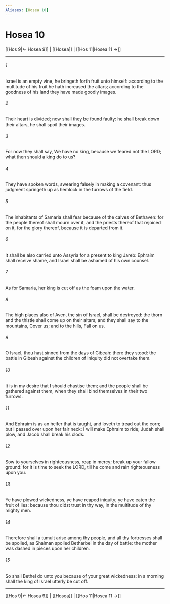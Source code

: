 ```yaml
---
Aliases: [Hosea 10]
---
```

# Hosea 10

[[Hos 9|← Hosea 9]] | [[Hosea]] | [[Hos 11|Hosea 11 →]]
***



###### 1 
Israel is an empty vine, he bringeth forth fruit unto himself: according to the multitude of his fruit he hath increased the altars; according to the goodness of his land they have made goodly images. 

###### 2 
Their heart is divided; now shall they be found faulty: he shall break down their altars, he shall spoil their images. 

###### 3 
For now they shall say, We have no king, because we feared not the LORD; what then should a king do to us? 

###### 4 
They have spoken words, swearing falsely in making a covenant: thus judgment springeth up as hemlock in the furrows of the field. 

###### 5 
The inhabitants of Samaria shall fear because of the calves of Bethaven: for the people thereof shall mourn over it, and the priests thereof that rejoiced on it, for the glory thereof, because it is departed from it. 

###### 6 
It shall be also carried unto Assyria for a present to king Jareb: Ephraim shall receive shame, and Israel shall be ashamed of his own counsel. 

###### 7 
As for Samaria, her king is cut off as the foam upon the water. 

###### 8 
The high places also of Aven, the sin of Israel, shall be destroyed: the thorn and the thistle shall come up on their altars; and they shall say to the mountains, Cover us; and to the hills, Fall on us. 

###### 9 
O Israel, thou hast sinned from the days of Gibeah: there they stood: the battle in Gibeah against the children of iniquity did not overtake them. 

###### 10 
It is in my desire that I should chastise them; and the people shall be gathered against them, when they shall bind themselves in their two furrows. 

###### 11 
And Ephraim is as an heifer that is taught, and loveth to tread out the corn; but I passed over upon her fair neck: I will make Ephraim to ride; Judah shall plow, and Jacob shall break his clods. 

###### 12 
Sow to yourselves in righteousness, reap in mercy; break up your fallow ground: for it is time to seek the LORD, till he come and rain righteousness upon you. 

###### 13 
Ye have plowed wickedness, ye have reaped iniquity; ye have eaten the fruit of lies: because thou didst trust in thy way, in the multitude of thy mighty men. 

###### 14 
Therefore shall a tumult arise among thy people, and all thy fortresses shall be spoiled, as Shalman spoiled Betharbel in the day of battle: the mother was dashed in pieces upon her children. 

###### 15 
So shall Bethel do unto you because of your great wickedness: in a morning shall the king of Israel utterly be cut off.

***
[[Hos 9|← Hosea 9]] | [[Hosea]] | [[Hos 11|Hosea 11 →]]
